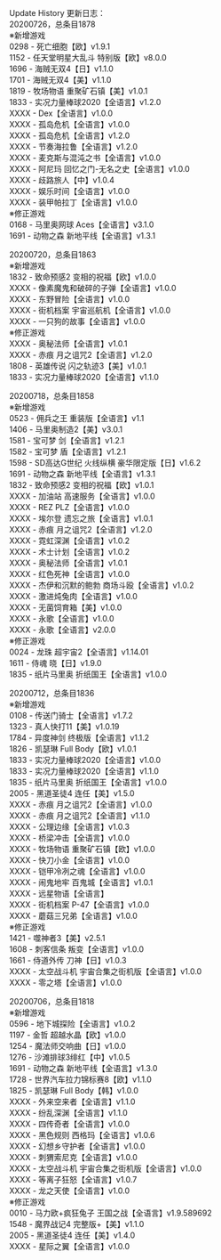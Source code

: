 Update History 更新日志：  
20200726，总条目1878  
※新增游戏  
0298 - 死亡细胞【欧】v1.9.1  
1152 - 任天堂明星大乱斗 特别版【欧】v8.0.0  
1696 - 海贼无双4【日】v1.1.0  
1701 - 海贼无双4【美】v1.1.0  
1819 - 牧场物语 重聚矿石镇【美】v1.0.1  
1833 - 实况力量棒球2020【全语言】v1.2.0  
XXXX - Dex【全语言】v1.0.0  
XXXX - 孤岛危机【全语言】v1.0.0  
XXXX - 孤岛危机【全语言】v1.2.0  
XXXX - 节奏海拉鲁【全语言】v1.2.0  
XXXX - 麦克斯与混沌之书【全语言】v1.0.0  
XXXX - 阿尼玛 回忆之门-无名之史【全语言】v1.0.0  
XXXX - 歧路旅人【中】v1.0.4  
XXXX - 娱乐时间【全语言】v1.0.0  
XXXX - 装甲帕拉丁【全语言】v1.0.0  
※修正游戏  
0168 - 马里奥网球 Aces【全语言】v3.1.0  
1691 - 动物之森 新地平线【全语言】v1.3.1  
  
20200720，总条目1863  
※新增游戏  
1832 - 致命预感2 变相的祝福【欧】v1.0.0  
XXXX - 像素魔鬼和破碎的子弹【全语言】v1.0.0  
XXXX - 东野冒险【全语言】v1.0.0  
XXXX - 街机档案 宇宙巡航机【全语言】v1.0.0  
XXXX - 一只狗的故事【全语言】v1.0.0  
※修正游戏  
XXXX - 奥秘法师【全语言】v1.0.1  
XXXX - 赤痕 月之诅咒2【全语言】v1.2.0  
1808 - 英雄传说 闪之轨迹3【美】v1.0.1  
1833 - 实况力量棒球2020【全语言】v1.1.0  
  
20200718，总条目1858  
※新增游戏  
0523 - 佣兵之王 重装版【全语言】v1.1  
1406 - 马里奥制造2【美】v3.0.1  
1581 - 宝可梦 剑【全语言】v1.2.1  
1582 - 宝可梦 盾【全语言】v1.2.1  
1598 - SD高达G世纪 火线纵横 豪华限定版【日】v1.6.2  
1691 - 动物之森 新地平线【全语言】v1.3.1  
1832 - 致命预感2 变相的祝福【欧】v1.0.1  
XXXX - 加油站 高速服务【全语言】v1.0.0  
XXXX - REZ PLZ【全语言】v1.0.0  
XXXX - 埃尔登 遗忘之旅【全语言】v1.0.1  
XXXX - 赤痕 月之诅咒2【全语言】v1.2.0  
XXXX - 霓虹深渊【全语言】v1.0.2  
XXXX - 术士计划【全语言】v1.0.2  
XXXX - 奥秘法师【全语言】v1.0.1  
XXXX - 红色死神【全语言】v1.0.0  
XXXX - 杰伊和沉默的鲍勃 商场斗殴【全语言】v1.0.2  
XXXX - 激进炖兔肉【全语言】v1.0.0  
XXXX - 无菌饲育箱【美】v1.0.0  
XXXX - 永歌【全语言】v1.0.0  
XXXX - 永歌【全语言】v2.0.0  
※修正游戏  
0024 - 龙珠 超宇宙2【全语言】v1.14.01  
1611 - 侍魂 晓【日】v1.9.0  
1835 - 纸片马里奥 折纸国王【全语言】v1.0.0  
  
20200712，总条目1836  
※新增游戏  
0108 - 传送门骑士【全语言】v1.7.2  
1323 - 真人快打11【美】v1.0.19  
1784 - 异度神剑 终极版【全语言】v1.1.2  
1826 - 凯瑟琳 Full Body【欧】v1.0.1  
1833 - 实况力量棒球2020【全语言】v1.0.0  
1833 - 实况力量棒球2020【全语言】v1.1.0  
1835 - 纸片马里奥 折纸国王【全语言】v1.0.0  
2005 - 黑道圣徒4 连任【美】v1.5.0  
XXXX - 赤痕 月之诅咒2【全语言】v1.0.0  
XXXX - 赤痕 月之诅咒2【全语言】v1.1.0  
XXXX - 公理边缘【全语言】v1.0.3  
XXXX - 桥梁冲击【全语言】v1.0.0  
XXXX - 牧场物语 重聚矿石镇【欧】v1.0.0  
XXXX - 快刀小金【全语言】v1.0.0  
XXXX - 铠甲冷冽之魂【全语言】v1.0.0  
XXXX - 闹鬼地牢 百鬼城【全语言】v1.0.1  
XXXX - 远星物语【全语言】  
XXXX - 街机档案 P-47【全语言】v1.0.0  
XXXX - 蘑菇三兄弟【全语言】v1.0.0  
※修正游戏  
1421 - 噬神者3【美】v2.5.1  
1608 - 刺客信条 叛变【全语言】v1.0.0  
1661 - 侍道外传 刀神【日】v1.0.3  
XXXX - 太空战斗机 宇宙合集之街机版【全语言】v1.0.0  
XXXX - 零之塔【全语言】v1.0.0  
  
20200706，总条目1818  
※新增游戏  
0596 - 地下城探险【全语言】v1.0.2  
1197 - 金哲 超越水晶【欧】v1.0.0  
1254 - 魔法师交响曲【日】v1.0.0  
1276 - 沙滩排球3绯红【中】v1.0.5  
1691 - 动物之森 新地平线【全语言】v1.3.0  
1728 - 世界汽车拉力锦标赛8【欧】v1.1.0  
1825 - 凯瑟琳 Full Body【韩】v1.0.0  
XXXX - 外来空来者【全语言】v1.1.0  
XXXX - 纷乱深渊【全语言】v1.1.0  
XXXX - 四传奇者【全语言】v1.0.0  
XXXX - 黑色规则 西格玛【全语言】v1.0.6  
XXXX - 幻想乡守护者【全语言】v1.0.0  
XXXX - 刺猬索尼克【全语言】v1.0.0  
XXXX - 太空战斗机 宇宙合集之街机版【全语言】v1.0.0  
XXXX - 等离子狂怒【全语言】v1.0.7  
XXXX - 龙之天使【全语言】v1.0.0  
※修正游戏  
0010 - 马力欧+疯狂兔子 王国之战【全语言】v1.9.589692  
1548 - 魔界战记4 完整版+【美】v1.1.0  
2005 - 黑道圣徒4 连任【美】v1.4.0  
XXXX - 星际之翼【全语言】v1.0.0
